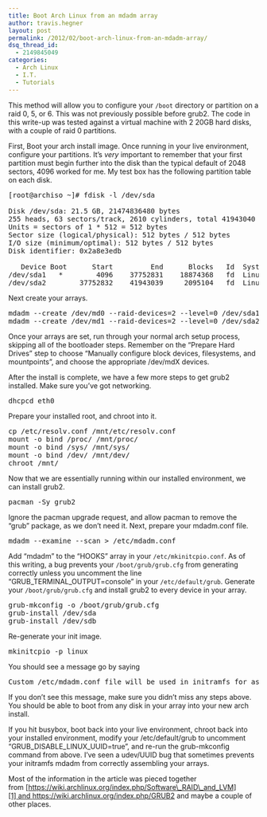 ```yaml
---
title: Boot Arch Linux from an mdadm array
author: travis.hegner
layout: post
permalink: /2012/02/boot-arch-linux-from-an-mdadm-array/
dsq_thread_id:
  - 2149845049
categories:
  - Arch Linux
  - I.T.
  - Tutorials
---
```

This method will allow you to configure your `/boot` directory or partition on a raid 0, 5, or 6. This was not previously possible before grub2. The code in this write-up was tested against a virtual machine with 2 20GB hard disks, with a couple of raid 0 partitions.

First, Boot your arch install image. Once running in your live environment, configure your partitions. It&#8217;s *very* important to remember that your first partition must begin further into the disk than the typical default of 2048 sectors, 4096 worked for me. My test box has the following partition table on each disk.

<pre>[root@archiso ~]# fdisk -l /dev/sda

Disk /dev/sda: 21.5 GB, 21474836480 bytes
255 heads, 63 sectors/track, 2610 cylinders, total 41943040 sectors
Units = sectors of 1 * 512 = 512 bytes
Sector size (logical/physical): 512 bytes / 512 bytes
I/O size (minimum/optimal): 512 bytes / 512 bytes
Disk identifier: 0x2a8e3edb

   Device Boot      Start         End      Blocks   Id  System
/dev/sda1   *        4096    37752831    18874368   fd  Linux raid autodetect
/dev/sda2        37752832    41943039     2095104   fd  Linux raid autodetect</pre>

Next create your arrays.

<pre>mdadm --create /dev/md0 --raid-devices=2 --level=0 /dev/sda1 /dev/sdb1
mdadm --create /dev/md1 --raid-devices=2 --level=0 /dev/sda2 /dev/sdb2</pre>

Once your arrays are set, run through your normal arch setup process, skipping all of the bootloader steps. Remember on the &#8220;Prepare Hard Drives&#8221; step to choose &#8220;Manually configure block devices, filesystems, and mountpoints&#8221;, and choose the appropriate /dev/mdX devices.

After the install is complete, we have a few more steps to get grub2 installed. Make sure you&#8217;ve got networking.

<pre>dhcpcd eth0</pre>

Prepare your installed root, and chroot into it.

<pre>cp /etc/resolv.conf /mnt/etc/resolv.conf 
mount -o bind /proc/ /mnt/proc/
mount -o bind /sys/ /mnt/sys/
mount -o bind /dev/ /mnt/dev/
chroot /mnt/</pre>

Now that we are essentially running within our installed environment, we can install grub2.

<pre>pacman -Sy grub2</pre>

Ignore the pacman upgrade request, and allow pacman to remove the &#8220;grub&#8221; package, as we don&#8217;t need it. Next, prepare your mdadm.conf file.

<pre>mdadm --examine --scan &gt; /etc/mdadm.conf</pre>

Add &#8220;mdadm&#8221; to the &#8220;HOOKS&#8221; array in your `/etc/mkinitcpio.conf`. As of this writing, a bug prevents your `/boot/grub/grub.cfg` from generating correctly unless you uncomment the line &#8220;GRUB\_TERMINAL\_OUTPUT=console&#8221; in your `/etc/default/grub`. Generate your `/boot/grub/grub.cfg` and install grub2 to every device in your array.

<pre>grub-mkconfig -o /boot/grub/grub.cfg
grub-install /dev/sda
grub-install /dev/sdb</pre>

Re-generate your init image.

<pre>mkinitcpio -p linux</pre>

You should see a message go by saying

<pre>Custom /etc/mdadm.conf file will be used in initramfs for assembling arrays.</pre>

If you don&#8217;t see this message, make sure you didn&#8217;t miss any steps above. You should be able to boot from any disk in your array into your new arch install.

If you hit busybox, boot back into your live environment, chroot back into your installed environment, modify your /etc/default/grub to uncomment &#8220;GRUB\_DISABLE\_LINUX_UUID=true&#8221;, and re-run the grub-mkconfig command from above. I&#8217;ve seen a udev/UUID bug that sometimes prevents your initramfs mdadm from correctly assembling your arrays.

Most of the information in the article was pieced together from [https://wiki.archlinux.org/index.php/Software\_RAID\_and_LVM][1] and <https://wiki.archlinux.org/index.php/GRUB2> and maybe a couple of other places.

 [1]: https://wiki.archlinux.org/index.php/Software_RAID_and_LVM
